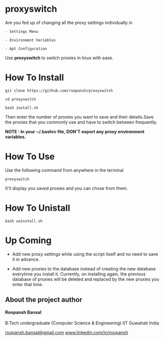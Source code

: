 # proxyswitch

Are you fed up of changing all the proxy settings individually in 
		
	- Settings Menu

	- Environment Variables

	- Apt Configuration


Use **proxyswitch** to switch proxies in linux with ease.

# How To Install

	git clone https://github.com/roopansh/proxyswitch

	cd proxyswitch

	bash install.sh


Then enter the number of proxies you want to save and their details.Save the proxies that you commonly use and have to switch between frequently.

**NOTE : In your ~/.bashrc file, DON'T export any proxy environment variables.**

# How To Use

Use the following command from anywhere in the terminal


	proxyswitch


It'll display you saved proxies and you can chose from them.

# How To Unistall

	bash uninstall.sh


# Up Coming

- Add new proxy settings while using the script itself and no need to save it in advance.

- Add new proxies to the database instead of creating the new database everytime you install it. Currently, on installing again, the previous database of proxies will be deleted and replaced by the new proxies you enter that time.



## About the project author
#### Roopansh Bansal
B.Tech undergraduate (Computer Science & Engineering)
IIT Guwahati
India

roopansh.bansal@gmail.com
www.linkedin.com/in/roopansh
